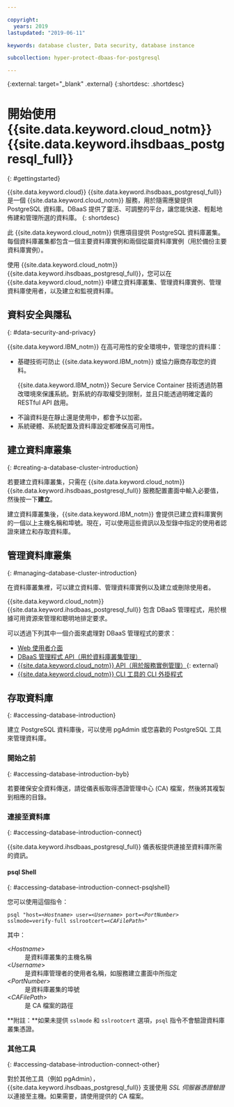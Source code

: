 ```yaml
---

copyright:
  years: 2019
lastupdated: "2019-06-11"

keywords: database cluster, Data security, database instance

subcollection: hyper-protect-dbaas-for-postgresql

---
```


{:external: target="_blank" .external}
{:shortdesc: .shortdesc}

# 開始使用 {{site.data.keyword.cloud_notm}} {{site.data.keyword.ihsdbaas_postgresql_full}}
{: #gettingstarted}

{{site.data.keyword.cloud}} {{site.data.keyword.ihsdbaas_postgresql_full}} 是一個 {{site.data.keyword.cloud_notm}} 服務，用於隨需應變提供 PostgreSQL 資料庫。DBaaS 提供了靈活、可調整的平台，讓您能快速、輕鬆地佈建和管理所選的資料庫。
{: shortdesc}

此 {{site.data.keyword.cloud_notm}} 供應項目提供 PostgreSQL 資料庫叢集。每個資料庫叢集都包含一個主要資料庫實例和兩個從屬資料庫實例（用於備份主要資料庫實例）。

使用 {{site.data.keyword.cloud_notm}} {{site.data.keyword.ihsdbaas_postgresql_full}}，您可以在 {{site.data.keyword.cloud_notm}} 中建立資料庫叢集、管理資料庫實例、管理資料庫使用者，以及建立和監視資料庫。

## 資料安全與隱私
{: #data-security-and-privacy}

{{site.data.keyword.IBM_notm}} 在高可用性的安全環境中，管理您的資料庫：
<ul>
<li>基礎技術可防止 {{site.data.keyword.IBM_notm}} 或協力廠商存取您的資料。<p>{{site.data.keyword.IBM_notm}} Secure Service Container 技術透過防篡改環境來保護系統。對系統的存取權受到限制，並且只能透過明確定義的 RESTful API 啟用。</p></li>
<li>不論資料是在靜止還是使用中，都會予以加密。</li>
<li>系統硬體、系統配置及資料庫設定都確保高可用性。</li>
</ul>

<!--
For more information, watch:

- [Data security and privacy using {{site.data.keyword.cloud_notm}} {{site.data.keyword.ihsdbaas_full}} - English version](https://www.youtube.com/watch?v=__IBP727IL8){: external}
- [Data security and privacy using {{site.data.keyword.cloud_notm}} {{site.data.keyword.ihsdbaas_full}} - Chinese version](https://v.youku.com/v_show/id_XMzc3ODQzMzYwMA==.html){: external}
-->

## 建立資料庫叢集
{: #creating-a-database-cluster-introduction}

若要建立資料庫叢集，只需在 {{site.data.keyword.cloud_notm}} {{site.data.keyword.ihsdbaas_postgresql_full}} 服務配置畫面中輸入必要值，然後按一下**建立**。

建立資料庫叢集後，{{site.data.keyword.IBM_notm}} 會提供已建立資料庫實例的一個以上主機名稱和埠號。現在，可以使用這些資訊以及型錄中指定的使用者認證來建立和存取資料庫。

## 管理資料庫叢集
{: #managing-database-cluster-introduction}

在資料庫叢集裡，可以建立資料庫、管理資料庫實例以及建立或刪除使用者。

{{site.data.keyword.cloud_notm}} {{site.data.keyword.ihsdbaas_postgresql_full}} 包含 DBaaS 管理程式，用於根據可用資源來管理和聰明地排定要求。

可以透過下列其中一個介面來處理對 DBaaS 管理程式的要求：

- [Web 使用者介面](/docs/services/hyper-protect-dbaas-for-postgresql?topic=hyper-protect-dbaas-for-postgresql-dbaas_webui_service)
- [DBaaS 管理程式 API（用於資料庫叢集管理）](/docs/services/hyper-protect-dbaas-for-postgresql?topic=hyper-protect-dbaas-for-postgresql-gen_inst_mgr_apis)
- [{{site.data.keyword.cloud_notm}} API（用於服務實例管理）](https://{DomainName}/apidocs/hyperp-dbaas){: external}
- [{{site.data.keyword.cloud_notm}} CLI 工具的 CLI 外掛程式](/docs/services/hyper-protect-dbaas-for-postgresql?topic=hyper-protect-dbaas-for-postgresql-install-ibm-cli)


## 存取資料庫
{: #accessing-database-introduction}

建立 PostgreSQL 資料庫後，可以使用 pgAdmin 或您喜歡的 PostgreSQL 工具來管理資料庫。

### 開始之前
{: #accessing-database-introduction-byb}

若要確保安全資料傳送，請從儀表板取得憑證管理中心 (CA) 檔案，然後將其複製到相應的目錄。

### 連接至資料庫
{: #accessing-database-introduction-connect}

{{site.data.keyword.ihsdbaas_postgresql_full}} 儀表板提供連接至資料庫所需的資訊。

#### psql Shell
{: #accessing-database-introduction-connect-psqlshell}

您可以使用這個指令：
<pre><code class="hljs">psql "host=&lt;<em>Hostname</em>&gt; user=&lt;<em>Username</em>&gt; port=&lt;<em>PortNumber</em>&gt; sslmode=verify-full sslrootcert=&lt;<em>CAFilePath</em>&gt;"</code></pre>
其中：<dl>
  <dt> &lt;<em>Hostname</em>&gt; </dt>
    <dd> 是資料庫叢集的主機名稱</dd>
  <dt> &lt;<em>Username</em>&gt; </dt>
    <dd> 是資料庫管理者的使用者名稱，如服務建立畫面中所指定</dd>
  <dt> &lt;<em>PortNumber</em>&gt; </dt>
    <dd> 是資料庫叢集的埠號</dd>
  <dt> &lt;<em>CAFilePath</em>&gt; </dt>
    <dd> 是 CA 檔案的路徑</dd>  
</dl>

**附註：**如果未提供 `sslmode` 和 `sslrootcert` 選項，`psql` 指令不會驗證資料庫叢集憑證。

### 其他工具
{: #accessing-database-introduction-connect-other}

對於其他工具（例如 pgAdmin），{{site.data.keyword.ihsdbaas_postgresql_full}} 支援使用 *SSL 伺服器憑證驗證* 以連接至主機。如果需要，請使用提供的 CA 檔案。

